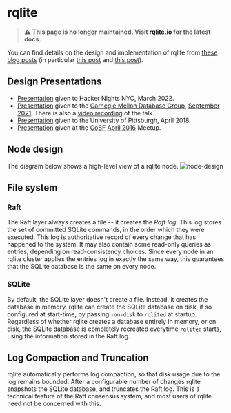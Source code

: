 # rqlite
> :warning: **This page is no longer maintained. Visit [rqlite.io](https://www.rqlite.io) for the latest docs.**

You can find details on the design and implementation of rqlite from [these blog posts](https://www.philipotoole.com/tag/rqlite/) (in particular [this post](https://www.philipotoole.com/replicating-sqlite-using-raft-consensus/) and [this post](https://www.philipotoole.com/rqlite-replicated-sqlite-with-new-raft-consensus-and-api/)).

## Design Presentations
- [Presentation](https://docs.google.com/presentation/d/1E0MpQbUA6JOP2GjA60CNN0ER8fia0TP6kdJ41U9Jdy4/edit#slide=id.p) given to Hacker Nights NYC, March 2022.
- [Presentation]( https://www.philipotoole.com/2021-rqlite-cmu-tech-talk) given to the [Carnegie Mellon Database Group](https://db.cs.cmu.edu/), [September 2021](https://db.cs.cmu.edu/events/vaccination-2021-rqlite-the-distributed-database-built-on-raft-and-sqlite-philip-otoole/). There is also a [video recording](https://www.youtube.com/watch?v=JLlIAWjvHxM) of the talk.
- [Presentation](https://docs.google.com/presentation/d/1lSNrZJUbAGD-ZsfD8B6_VPLVjq5zb7SlJMzDblq2yzU/edit?usp=sharing) given to the University of Pittsburgh, April 2018.
- [Presentation](https://www.slideshare.net/PhilipOToole/rqlite-replicating-sqlite-via-raft-consensu) given at the [GoSF](https://www.meetup.com/golangsf/) [April 2016](https://www.meetup.com/golangsf/events/230127735/) Meetup.

## Node design
The diagram below shows a high-level view of a rqlite node.
![node-design](https://user-images.githubusercontent.com/536312/133258366-1f2fbc50-8493-4ba6-8d62-04c57e39eb6f.png)

## File system
### Raft
The Raft layer always creates a file -- it creates the _Raft log_. This log stores the set of committed SQLite commands, in the order which they were executed. This log is authoritative record of every change that has happened to the system. It may also contain some read-only queries as entries, depending on read-consistency choices. Since every node in an rqlite cluster applies the entries log in exactly the same way, this guarantees that the SQLite database is the same on every node.

### SQLite
By default, the SQLite layer doesn't create a file. Instead, it creates the database in memory. rqlite can create the SQLite database on disk, if so configured at start-time, by passing `-on-disk` to `rqlited` at startup. Regardless of whether rqlite creates a database entirely in memory, or on disk, the SQLite database is completely recreated everytime `rqlited` starts, using the information stored in the Raft log.

## Log Compaction and Truncation
rqlite automatically performs log compaction, so that disk usage due to the log remains bounded. After a configurable number of changes rqlite snapshots the SQLite database, and truncates the Raft log. This is a technical feature of the Raft consensus system, and most users of rqlite need not be concerned with this.
